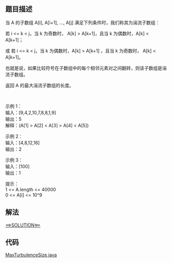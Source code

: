 ## 题目描述
当 A 的子数组 A[i], A[i+1], ..., A[j] 满足下列条件时，我们称其为湍流子数组：

若 i <= k < j，当 k 为奇数时， A[k] > A[k+1]，且当 k 为偶数时，A[k] < A[k+1]；

或 若 i <= k < j，当 k 为偶数时，A[k] > A[k+1] ，且当 k 为奇数时， A[k] < A[k+1]。

也就是说，如果比较符号在子数组中的每个相邻元素对之间翻转，则该子数组是湍流子数组。

返回 A 的最大湍流子数组的长度。

 

示例 1：
<br>输入：[9,4,2,10,7,8,8,1,9]
<br>输出：5
<br>解释：(A[1] > A[2] < A[3] > A[4] < A[5])

示例 2：
<br>输入：[4,8,12,16]
<br>输出：2

示例 3：
<br>输入：[100]
<br>输出：1
 

提示：
<br>1 <= A.length <= 40000
<br>0 <= A[i] <= 10^9
## 解法
[==>SOLUTION<==](https://leetcode-cn.com/problems/longest-turbulent-subarray/solution/zui-chang-tuan-liu-zi-shu-zu-by-leetcode-t4d8/)
## 代码
[MaxTurbulenceSize.java](https://github.com/Marshal7cc/leetcode-java/blob/master/src/slidewindow/MaxTurbulenceSize.java)

